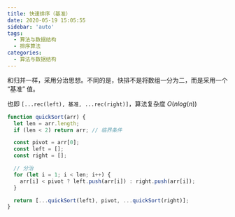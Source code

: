 ```yaml
---
title: 快速排序（基准）
date: 2020-05-19 15:05:55
sidebar: 'auto'
tags:
  - 算法与数据结构
  - 排序算法
categories:
  - 算法与数据结构
---
```


和归并一样，采用分治思想。不同的是，快排不是将数组一分为二，而是采用一个 “基准” 值。

也即 `[...rec(left), 基准, ...rec(right)]`，算法复杂度 $O(nlog(n))$

```js
function quickSort(arr) {
  let len = arr.length;
  if (len < 2) return arr; // 临界条件

  const pivot = arr[0];
  const left = [];
  const right = [];

  // 分治
  for (let i = 1; i < len; i++) {
    arr[i] < pivot ? left.push(arr[i]) : right.push(arr[i]);
  }

  return [...quickSort(left), pivot, ...quickSort(right)];
}
```
